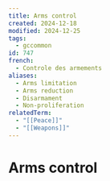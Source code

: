 ```yaml
---
title: Arms control
created: 2024-12-18
modified: 2024-12-25
tags:
  - gccommon
id: 747
french:
  - Controle des armements
aliases:
  - Arms limitation
  - Arms reduction
  - Disarmament
  - Non-proliferation
relatedTerm:
  - "[[Peace]]"
  - "[[Weapons]]"
---
```

# Arms control
